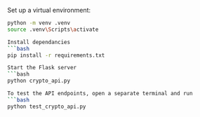Set up a virtual environment:  
```bash
python -m venv .venv
source .venv\Scripts\activate

Install dependancies
```bash
pip install -r requirements.txt

Start the Flask server
```bash
python crypto_api.py

To test the API endpoints, open a separate terminal and run
```bash
python test_crypto_api.py
